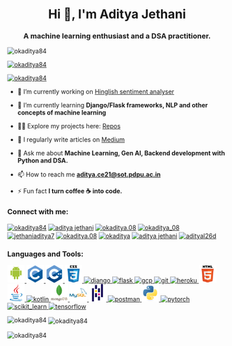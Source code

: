 <h1 align="center">Hi 👋, I'm Aditya Jethani</h1>
<h3 align="center">A machine learning enthusiast and a DSA practitioner.</h3>

<p align="left"> <img src="https://komarev.com/ghpvc/?username=okaditya84&label=Profile%20views&color=0e75b6&style=flat" alt="okaditya84" /> </p>

<p align="left"> <a href="https://github.com/ryo-ma/github-profile-trophy"><img src="https://github-profile-trophy.vercel.app/?username=okaditya84" alt="okaditya84" /></a> </p>

<p align="left"> <a href="https://twitter.com/okaditya84" target="blank"><img src="https://img.shields.io/twitter/follow/okaditya84?logo=twitter&style=for-the-badge" alt="okaditya84" /></a> </p>

- 🔭 I’m currently working on [Hinglish sentiment analyser]([https://github.com/okaditya84/Profanity-Checker](https://github.com/okaditya84/Hinglish-Sentiment-Research-Website))

- 🌱 I’m currently learning **Django/Flask frameworks, NLP and other concepts of machine learning**

- 👨‍💻 Explore my projects here: [Repos](https://github.com/okaditya84?tab=repositories)

- 📝 I regularly write articles on [Medium](https://medium.com/@aditya.ce21)

- 💬 Ask me about **Machine Learning, Gen AI, Backend development with Python and DSA.**

- 📫 How to reach me **aditya.ce21@sot.pdpu.ac.in**

- ⚡ Fun fact **I turn coffee ☕ into code.**

<h3 align="left">Connect with me:</h3>
<p align="left">
<a href="https://twitter.com/okaditya84" target="blank"><img align="center" src="https://raw.githubusercontent.com/rahuldkjain/github-profile-readme-generator/master/src/images/icons/Social/twitter.svg" alt="okaditya84" height="30" width="40" /></a>
<a href="https://linkedin.com/in/aditya jethani" target="blank"><img align="center" src="https://raw.githubusercontent.com/rahuldkjain/github-profile-readme-generator/master/src/images/icons/Social/linked-in-alt.svg" alt="aditya jethani" height="30" width="40" /></a>
<a href="https://instagram.com/okaditya.08" target="blank"><img align="center" src="https://raw.githubusercontent.com/rahuldkjain/github-profile-readme-generator/master/src/images/icons/Social/instagram.svg" alt="okaditya.08" height="30" width="40" /></a>
<a href="https://www.codechef.com/users/okaditya_08" target="blank"><img align="center" src="https://cdn.jsdelivr.net/npm/simple-icons@3.1.0/icons/codechef.svg" alt="okaditya_08" height="30" width="40" /></a>
<a href="https://www.hackerrank.com/jethaniaditya7" target="blank"><img align="center" src="https://raw.githubusercontent.com/rahuldkjain/github-profile-readme-generator/master/src/images/icons/Social/hackerrank.svg" alt="jethaniaditya7" height="30" width="40" /></a>
<a href="https://codeforces.com/profile/okaditya.08" target="blank"><img align="center" src="https://raw.githubusercontent.com/rahuldkjain/github-profile-readme-generator/master/src/images/icons/Social/codeforces.svg" alt="okaditya.08" height="30" width="40" /></a>
<a href="https://www.leetcode.com/okaditya" target="blank"><img align="center" src="https://raw.githubusercontent.com/rahuldkjain/github-profile-readme-generator/master/src/images/icons/Social/leet-code.svg" alt="okaditya" height="30" width="40" /></a>
<a href="https://www.hackerearth.com/aditya jethani" target="blank"><img align="center" src="https://raw.githubusercontent.com/rahuldkjain/github-profile-readme-generator/master/src/images/icons/Social/hackerearth.svg" alt="aditya jethani" height="30" width="40" /></a>
<a href="https://auth.geeksforgeeks.org/user/adityal26d" target="blank"><img align="center" src="https://raw.githubusercontent.com/rahuldkjain/github-profile-readme-generator/master/src/images/icons/Social/geeks-for-geeks.svg" alt="adityal26d" height="30" width="40" /></a>
</p>

<h3 align="left">Languages and Tools:</h3>
<p align="left"> <a href="https://developer.android.com" target="_blank" rel="noreferrer"> <img src="https://raw.githubusercontent.com/devicons/devicon/master/icons/android/android-original-wordmark.svg" alt="android" width="40" height="40"/> </a> <a href="https://www.cprogramming.com/" target="_blank" rel="noreferrer"> <img src="https://raw.githubusercontent.com/devicons/devicon/master/icons/c/c-original.svg" alt="c" width="40" height="40"/> </a> <a href="https://www.w3schools.com/cpp/" target="_blank" rel="noreferrer"> <img src="https://raw.githubusercontent.com/devicons/devicon/master/icons/cplusplus/cplusplus-original.svg" alt="cplusplus" width="40" height="40"/> </a> <a href="https://www.w3schools.com/css/" target="_blank" rel="noreferrer"> <img src="https://raw.githubusercontent.com/devicons/devicon/master/icons/css3/css3-original-wordmark.svg" alt="css3" width="40" height="40"/> </a> <a href="https://www.djangoproject.com/" target="_blank" rel="noreferrer"> <img src="https://cdn.worldvectorlogo.com/logos/django.svg" alt="django" width="40" height="40"/> </a> <a href="https://flask.palletsprojects.com/" target="_blank" rel="noreferrer"> <img src="https://www.vectorlogo.zone/logos/pocoo_flask/pocoo_flask-icon.svg" alt="flask" width="40" height="40"/> </a> <a href="https://cloud.google.com" target="_blank" rel="noreferrer"> <img src="https://www.vectorlogo.zone/logos/google_cloud/google_cloud-icon.svg" alt="gcp" width="40" height="40"/> </a> <a href="https://git-scm.com/" target="_blank" rel="noreferrer"> <img src="https://www.vectorlogo.zone/logos/git-scm/git-scm-icon.svg" alt="git" width="40" height="40"/> </a> <a href="https://heroku.com" target="_blank" rel="noreferrer"> <img src="https://www.vectorlogo.zone/logos/heroku/heroku-icon.svg" alt="heroku" width="40" height="40"/> </a> <a href="https://www.w3.org/html/" target="_blank" rel="noreferrer"> <img src="https://raw.githubusercontent.com/devicons/devicon/master/icons/html5/html5-original-wordmark.svg" alt="html5" width="40" height="40"/> </a> <a href="https://www.java.com" target="_blank" rel="noreferrer"> <img src="https://raw.githubusercontent.com/devicons/devicon/master/icons/java/java-original.svg" alt="java" width="40" height="40"/> </a> <a href="https://kotlinlang.org" target="_blank" rel="noreferrer"> <img src="https://www.vectorlogo.zone/logos/kotlinlang/kotlinlang-icon.svg" alt="kotlin" width="40" height="40"/> </a> <a href="https://www.mongodb.com/" target="_blank" rel="noreferrer"> <img src="https://raw.githubusercontent.com/devicons/devicon/master/icons/mongodb/mongodb-original-wordmark.svg" alt="mongodb" width="40" height="40"/> </a> <a href="https://www.mysql.com/" target="_blank" rel="noreferrer"> <img src="https://raw.githubusercontent.com/devicons/devicon/master/icons/mysql/mysql-original-wordmark.svg" alt="mysql" width="40" height="40"/> </a> <a href="https://pandas.pydata.org/" target="_blank" rel="noreferrer"> <img src="https://raw.githubusercontent.com/devicons/devicon/2ae2a900d2f041da66e950e4d48052658d850630/icons/pandas/pandas-original.svg" alt="pandas" width="40" height="40"/> </a> <a href="https://postman.com" target="_blank" rel="noreferrer"> <img src="https://www.vectorlogo.zone/logos/getpostman/getpostman-icon.svg" alt="postman" width="40" height="40"/> </a> <a href="https://www.python.org" target="_blank" rel="noreferrer"> <img src="https://raw.githubusercontent.com/devicons/devicon/master/icons/python/python-original.svg" alt="python" width="40" height="40"/> </a> <a href="https://pytorch.org/" target="_blank" rel="noreferrer"> <img src="https://www.vectorlogo.zone/logos/pytorch/pytorch-icon.svg" alt="pytorch" width="40" height="40"/> </a> <a href="https://scikit-learn.org/" target="_blank" rel="noreferrer"> <img src="https://upload.wikimedia.org/wikipedia/commons/0/05/Scikit_learn_logo_small.svg" alt="scikit_learn" width="40" height="40"/> </a> <a href="https://www.tensorflow.org" target="_blank" rel="noreferrer"> <img src="https://www.vectorlogo.zone/logos/tensorflow/tensorflow-icon.svg" alt="tensorflow" width="40" height="40"/> </a> </p>

<p><img align="left" src="https://github-readme-stats.vercel.app/api/top-langs?username=okaditya84&show_icons=true&locale=en&layout=compact" alt="okaditya84" /></p>

<p>&nbsp;<img align="center" src="https://github-readme-stats.vercel.app/api?username=okaditya84&show_icons=true&locale=en" alt="okaditya84" /></p>

<p><img align="center" src="https://github-readme-streak-stats.herokuapp.com/?user=okaditya84&" alt="okaditya84" /></p>
